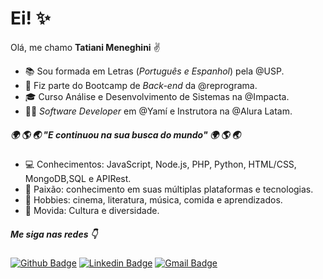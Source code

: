 # Ei! :sparkles:

Olá, me chamo **Tatiani Meneghini** :v: 

* :books: Sou formada em Letras (*Português e Espanhol*) pela @USP.
* :facepunch: Fiz parte do Bootcamp de *Back-end* da @reprograma. 
* :mortar_board: Curso Análise e Desenvolvimento de Sistemas na @Impacta.
* :woman_technologist: *Software Developer* em @Yamí e Instrutora na @Alura Latam.

#####  :earth_africa: :earth_americas: :earth_asia: "E continuou na sua busca do mundo" :earth_africa: :earth_americas: :earth_asia:

* :computer: Conhecimentos: JavaScript, Node.js, PHP, Python, HTML/CSS, MongoDB,SQL e APIRest.
* 💬 Paixão: conhecimento em suas múltiplas plataformas e tecnologias.
* :yellow_heart: Hobbies: cinema, literatura, música, comida e aprendizados.
* :rainbow: Movida: Cultura e diversidade.

##### Me siga nas redes :point_down:
[![Github Badge](https://img.shields.io/badge/-Github-000?style=flat-square&logo=Github&logoColor=white&link=https://github.com/tatianimeneghini)](https://github.com/tatianimeneghini) [![Linkedin Badge](https://img.shields.io/badge/-LinkedIn-blue?style=flat-square&logo=Linkedin&logoColor=white&link=https://www.linkedin.com/in/tatianimeneghini/)](https://www.linkedin.com/in/tatianimeneghini/) [![Gmail Badge](https://img.shields.io/badge/-Gmail-c14438?style=flat-square&logo=Gmail&logoColor=white&link=mailto:contato.tatiani.meneghini@gmail.com)](mailto:tatiani.meneghini@gmail.com)
